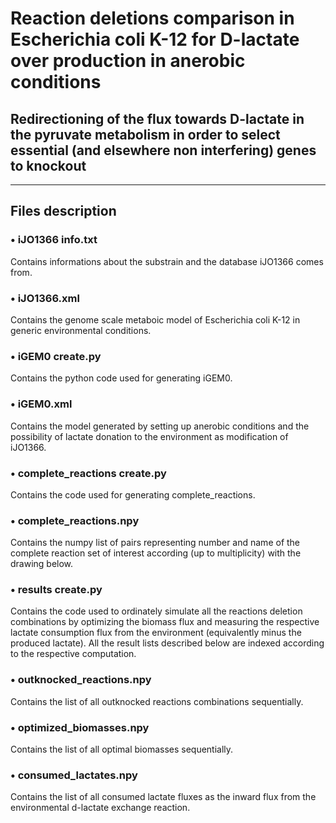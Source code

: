 # **Reaction deletions comparison in Escherichia coli K-12 for D-lactate over production in anerobic conditions**

## **Redirectioning of the flux towards D-lactate in the pyruvate metabolism in order to select essential (and elsewhere non interfering) genes to knockout**

---

## Files description

### • iJO1366 info.txt

Contains informations about the substrain and the database iJO1366 comes from.

### • iJO1366.xml

Contains the genome scale metaboic model of Escherichia coli K-12 in generic environmental conditions.

### • iGEM0 create.py

Contains the python code used for generating iGEM0.

### • iGEM0.xml

Contains the model generated by setting up anerobic conditions and the possibility of lactate donation to the environment as modification of iJO1366.

### • complete_reactions create.py

Contains the code used for generating complete_reactions.

### • complete_reactions.npy

Contains the numpy list of pairs representing number and name of the complete reaction set of interest according (up to multiplicity) with the drawing below.

### • results create.py

Contains the code used to ordinately simulate all the reactions deletion combinations by optimizing the biomass flux and measuring the respective lactate consumption flux from the environment (equivalently minus the produced lactate). All the result lists described below are indexed according to the respective computation.

### • outknocked_reactions.npy

Contains the list of all outknocked reactions combinations sequentially.

### • optimized_biomasses.npy

Contains the list of all optimal biomasses sequentially.

### • consumed_lactates.npy

Contains the list of all consumed lactate fluxes as the inward flux from the environmental d-lactate exchange reaction.

